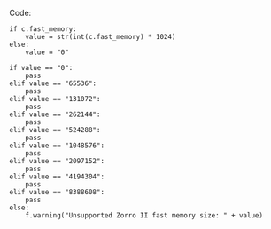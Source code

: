 
Code:

    if c.fast_memory:
        value = str(int(c.fast_memory) * 1024)
    else:
        value = "0"

    if value == "0":
        pass
    elif value == "65536":
        pass
    elif value == "131072":
        pass
    elif value == "262144":
        pass
    elif value == "524288":
        pass
    elif value == "1048576":
        pass
    elif value == "2097152":
        pass
    elif value == "4194304":
        pass
    elif value == "8388608":
        pass
    else:
        f.warning("Unsupported Zorro II fast memory size: " + value)
